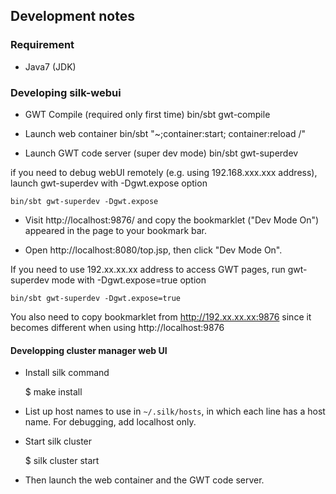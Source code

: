 ## Development notes

### Requirement

 * Java7 (JDK) 


### Developing silk-webui

 - GWT Compile (required only first time)
    bin/sbt gwt-compile

 - Launch web container
    bin/sbt "~;container:start; container:reload /"

 - Launch GWT code server (super dev mode)
    bin/sbt gwt-superdev

  if you need to debug webUI remotely (e.g. using 192.168.xxx.xxx address), launch gwt-superdev with -Dgwt.expose option

    bin/sbt gwt-superdev -Dgwt.expose 

 - Visit http://localhost:9876/ and copy the bookmarklet ("Dev Mode On") appeared in the page to your bookmark bar.

 - Open http://localhost:8080/top.jsp, then click "Dev Mode On".


 If you need to use 192.xx.xx.xx address to access GWT pages, run gwt-superdev mode with -Dgwt.expose=true option

    bin/sbt gwt-superdev -Dgwt.expose=true

 You also need to copy bookmarklet from http://192.xx.xx.xx:9876 since it becomes different when using http://localhost:9876

#### Developping cluster manager web UI

* Install silk command

    $ make install

* List up host names to use in `~/.silk/hosts`, in which each line has a host name. For debugging, add localhost only.

* Start silk cluster

    $ silk cluster start

* Then launch the web container and the GWT code server. 



